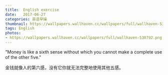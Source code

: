 ```yaml
---
title:  English exercise
date:   2017-06-27
categories: 英语早操
thumbnail: https://wallpapers.wallhaven.cc/wallpapers/full/wallhaven-530792.png
tags: English
photos:
- https://wallpapers.wallhaven.cc/wallpapers/full/wallhaven-530792.png
---
```


"Money is like a sixth sense without which you cannot make a complete use of the other five."
<p>金钱就像人的第六感，没有它你就无法完整地使用其他五感。</p>
